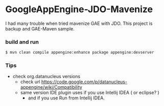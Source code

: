 # GoogleAppEngine-JDO-Mavenize

I had many trouble when tried mavenize GAE with JDO.
This project is backup and GAE-Maven sample.


### build and run

```bash
$ mvn clean compile appengine:enhance package appengine:devserver
```


### Tips

* check org.datanucleus versions 
  * check url https://code.google.com/p/datanucleus-appengine/wiki/Compatibility
  * same version IDE plugin uses if you use Intellij IDEA ( or eclipse? )
    * and if you use Run from Intellij IDEA.

